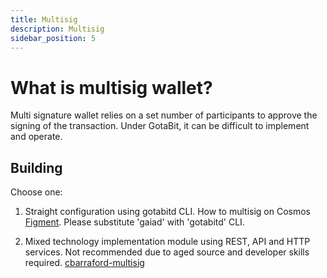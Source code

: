 ```yaml
---
title: Multisig
description: Multisig
sidebar_position: 5
---
```


# What is multisig wallet?
Multi signature wallet relies on a set number of participants to approve the signing of the transaction. Under GotaBit, it can be difficult to implement and operate. 

## Building

Choose one:

1. Straight configuration using gotabitd CLI.
How to multisig on Cosmos [Figment](https://www.figment.io/resources/how-to-multi-sig-on-cosmos). Please substitute 'gaiad' with 'gotabitd' CLI.

2. Mixed technology implementation module using REST, API and HTTP services. Not recommended due to aged source and developer skills required. [cbarraford-multisig](https://github.com/cbarraford/cosmos-multisig)

